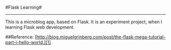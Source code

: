 #Flask Learning#

----

This is a microblog app, based on Flask. It is an experiment project, when I learning Flask web development.

##Reference:
[http://blog.miguelgrinberg.com/post/the-flask-mega-tutorial-part-i-hello-world.][1]

  [1]:  http://blog.miguelgrinberg.com/post/the-flask-mega-tutorial-part-i-hello-world.

